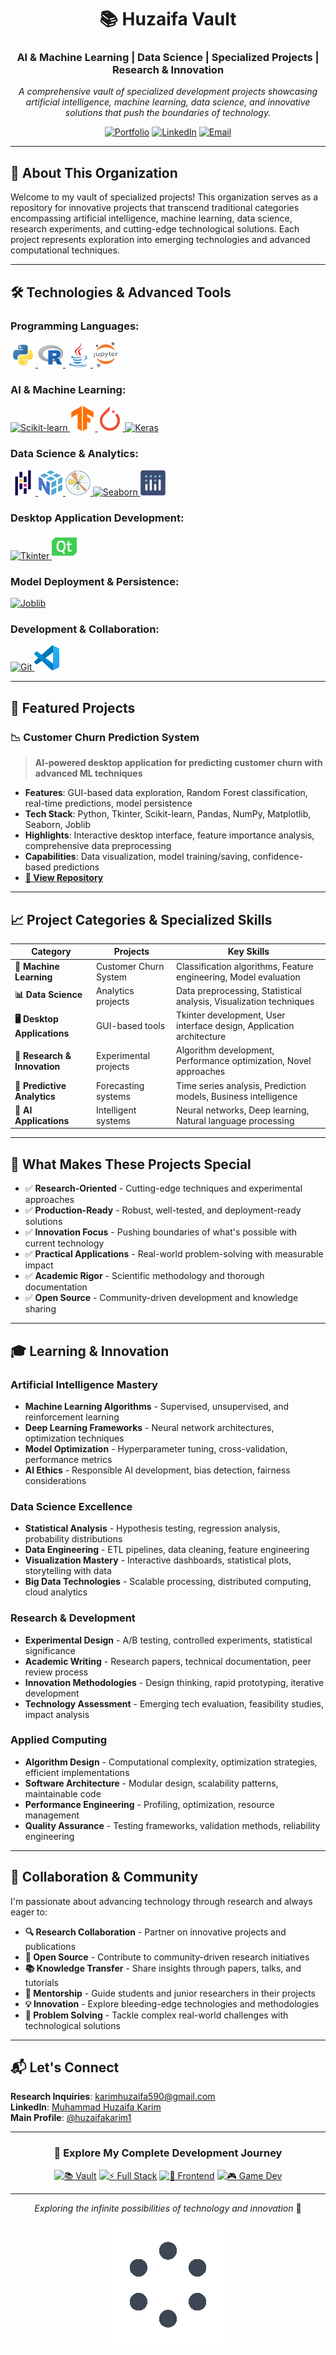 <h1 align="center">📚 Huzaifa Vault</h1>

<div align="center">

<h3>AI & Machine Learning | Data Science | Specialized Projects | Research & Innovation</h3>

*A comprehensive vault of specialized development projects showcasing artificial intelligence, machine learning, data science, and innovative solutions that push the boundaries of technology.*

[![Portfolio](https://img.shields.io/badge/Portfolio-View_All_Projects-2196F3?style=for-the-badge&logo=github)](https://github.com/orgs/huzaifa-vault/repositories)
[![LinkedIn](https://img.shields.io/badge/LinkedIn-Connect-0077B5?style=for-the-badge&logo=linkedin)](https://www.linkedin.com/in/muhammad-huzaifa-karim-590k)
[![Email](https://img.shields.io/badge/Email-Contact-EA4335?style=for-the-badge&logo=gmail)](mailto:karimhuzaifa590@gmail.com)

</div>

---

## 🚀 About This Organization

Welcome to my vault of specialized projects! This organization serves as a repository for innovative projects that transcend traditional categories encompassing artificial intelligence, machine learning, data science, research experiments, and cutting-edge technological solutions. Each project represents exploration into emerging technologies and advanced computational techniques.

---

## 🛠️ Technologies & Advanced Tools

<h3 align="left">Programming Languages:</h3>
<p align="left">
  <a href="https://www.python.org/" target="_blank" rel="noreferrer">
    <img src="https://raw.githubusercontent.com/devicons/devicon/master/icons/python/python-original.svg" alt="Python" width="40" height="40"/>
  </a>
  <a href="https://www.r-project.org/" target="_blank" rel="noreferrer">
    <img src="https://raw.githubusercontent.com/devicons/devicon/master/icons/r/r-original.svg" alt="R" width="40" height="40"/>
  </a>
  <a href="https://www.java.com/" target="_blank" rel="noreferrer">
    <img src="https://raw.githubusercontent.com/devicons/devicon/master/icons/java/java-original.svg" alt="Java" width="40" height="40"/>
  </a>
  <a href="https://jupyter.org/" target="_blank" rel="noreferrer">
    <img src="https://raw.githubusercontent.com/devicons/devicon/master/icons/jupyter/jupyter-original-wordmark.svg" alt="Jupyter" width="40" height="40"/>
  </a>
</p>

<h3 align="left">AI & Machine Learning:</h3>
<p align="left">
  <a href="https://scikit-learn.org/" target="_blank" rel="noreferrer">
    <img src="https://upload.wikimedia.org/wikipedia/commons/0/05/Scikit_learn_logo_small.svg" alt="Scikit-learn" width="40" height="40"/>
  </a>
  <a href="https://www.tensorflow.org/" target="_blank" rel="noreferrer">
    <img src="https://raw.githubusercontent.com/devicons/devicon/master/icons/tensorflow/tensorflow-original.svg" alt="TensorFlow" width="40" height="40"/>
  </a>
  <a href="https://pytorch.org/" target="_blank" rel="noreferrer">
    <img src="https://raw.githubusercontent.com/devicons/devicon/master/icons/pytorch/pytorch-original.svg" alt="PyTorch" width="40" height="40"/>
  </a>
  <a href="https://keras.io/" target="_blank" rel="noreferrer">
    <img src="https://upload.wikimedia.org/wikipedia/commons/a/ae/Keras_logo.svg" alt="Keras" width="40" height="40"/>
  </a>
</p>

<h3 align="left">Data Science & Analytics:</h3>
<p align="left">
  <a href="https://pandas.pydata.org/" target="_blank" rel="noreferrer">
    <img src="https://raw.githubusercontent.com/devicons/devicon/master/icons/pandas/pandas-original.svg" alt="Pandas" width="40" height="40"/>
  </a>
  <a href="https://numpy.org/" target="_blank" rel="noreferrer">
    <img src="https://raw.githubusercontent.com/devicons/devicon/master/icons/numpy/numpy-original.svg" alt="NumPy" width="40" height="40"/>
  </a>
  <a href="https://matplotlib.org/" target="_blank" rel="noreferrer">
    <img src="https://raw.githubusercontent.com/devicons/devicon/master/icons/matplotlib/matplotlib-original.svg" alt="Matplotlib" width="40" height="40"/>
  </a>
  <a href="https://seaborn.pydata.org/" target="_blank" rel="noreferrer">
    <img src="https://seaborn.pydata.org/_images/logo-mark-lightbg.svg" alt="Seaborn" width="40" height="40"/>
  </a>
  <a href="https://plotly.com/" target="_blank" rel="noreferrer">
    <img src="https://raw.githubusercontent.com/devicons/devicon/master/icons/plotly/plotly-original.svg" alt="Plotly" width="40" height="40"/>
  </a>
</p>

<h3 align="left">Desktop Application Development:</h3>
<p align="left">
  <a href="https://docs.python.org/3/library/tkinter.html" target="_blank" rel="noreferrer">
    <img src="https://upload.wikimedia.org/wikipedia/commons/c/c3/Python-logo-notext.svg" alt="Tkinter" width="40" height="40"/>
  </a>
  <a href="https://www.qt.io/qt-for-python" target="_blank" rel="noreferrer">
    <img src="https://raw.githubusercontent.com/devicons/devicon/master/icons/qt/qt-original.svg" alt="PyQt" width="40" height="40"/>
  </a>
</p>

<h3 align="left">Model Deployment & Persistence:</h3>
<p align="left">
  <a href="https://joblib.readthedocs.io/" target="_blank" rel="noreferrer">
    <img src="https://joblib.readthedocs.io/en/latest/_static/joblib_logo.svg" alt="Joblib" width="40" height="40"/>
  </a>
</p>

<h3 align="left">Development & Collaboration:</h3>
<p align="left">
  <a href="https://git-scm.com/" target="_blank" rel="noreferrer">
    <img src="https://www.vectorlogo.zone/logos/git-scm/git-scm-icon.svg" alt="Git" width="40" height="40"/>
  </a>
  <a href="https://code.visualstudio.com/" target="_blank" rel="noreferrer">
    <img src="https://raw.githubusercontent.com/devicons/devicon/master/icons/vscode/vscode-original.svg" alt="VS Code" width="40" height="40"/>
  </a>
</p>

---

## 📂 Featured Projects

### 📉 **Customer Churn Prediction System**
> **AI-powered desktop application for predicting customer churn with advanced ML techniques**
- **Features**: GUI-based data exploration, Random Forest classification, real-time predictions, model persistence
- **Tech Stack**: Python, Tkinter, Scikit-learn, Pandas, NumPy, Matplotlib, Seaborn, Joblib
- **Highlights**: Interactive desktop interface, feature importance analysis, comprehensive data preprocessing
- **Capabilities**: Data visualization, model training/saving, confidence-based predictions
- [**🔗 View Repository**](https://github.com/huzaifa-vault/customer-churn-prediction-system)

---

## 📈 Project Categories & Specialized Skills

| **Category** | **Projects** | **Key Skills** |
|---|---|---|
| **🤖 Machine Learning** | Customer Churn System | Classification algorithms, Feature engineering, Model evaluation |
| **📊 Data Science** | Analytics projects | Data preprocessing, Statistical analysis, Visualization techniques |
| **🖥️ Desktop Applications** | GUI-based tools | Tkinter development, User interface design, Application architecture |
| **🔬 Research & Innovation** | Experimental projects | Algorithm development, Performance optimization, Novel approaches |
| **🎯 Predictive Analytics** | Forecasting systems | Time series analysis, Prediction models, Business intelligence |
| **🧠 AI Applications** | Intelligent systems | Neural networks, Deep learning, Natural language processing |

---

## 🌟 What Makes These Projects Special

- ✅ **Research-Oriented** - Cutting-edge techniques and experimental approaches
- ✅ **Production-Ready** - Robust, well-tested, and deployment-ready solutions
- ✅ **Innovation Focus** - Pushing boundaries of what's possible with current technology
- ✅ **Practical Applications** - Real-world problem-solving with measurable impact
- ✅ **Academic Rigor** - Scientific methodology and thorough documentation
- ✅ **Open Source** - Community-driven development and knowledge sharing

---

## 🎓 Learning & Innovation

### **Artificial Intelligence Mastery**
- **Machine Learning Algorithms** - Supervised, unsupervised, and reinforcement learning
- **Deep Learning Frameworks** - Neural network architectures, optimization techniques
- **Model Optimization** - Hyperparameter tuning, cross-validation, performance metrics
- **AI Ethics** - Responsible AI development, bias detection, fairness considerations

### **Data Science Excellence**
- **Statistical Analysis** - Hypothesis testing, regression analysis, probability distributions
- **Data Engineering** - ETL pipelines, data cleaning, feature engineering
- **Visualization Mastery** - Interactive dashboards, statistical plots, storytelling with data
- **Big Data Technologies** - Scalable processing, distributed computing, cloud analytics

### **Research & Development**
- **Experimental Design** - A/B testing, controlled experiments, statistical significance
- **Academic Writing** - Research papers, technical documentation, peer review process
- **Innovation Methodologies** - Design thinking, rapid prototyping, iterative development
- **Technology Assessment** - Emerging tech evaluation, feasibility studies, impact analysis

### **Applied Computing**
- **Algorithm Design** - Computational complexity, optimization strategies, efficient implementations
- **Software Architecture** - Modular design, scalability patterns, maintainable code
- **Performance Engineering** - Profiling, optimization, resource management
- **Quality Assurance** - Testing frameworks, validation methods, reliability engineering

---

## 🤝 Collaboration & Community

I'm passionate about advancing technology through research and always eager to:

- **🔍 Research Collaboration** - Partner on innovative projects and publications
- **🚀 Open Source** - Contribute to community-driven research initiatives
- **📚 Knowledge Transfer** - Share insights through papers, talks, and tutorials
- **🤝 Mentorship** - Guide students and junior researchers in their projects
- **💡 Innovation** - Explore bleeding-edge technologies and methodologies
- **🎯 Problem Solving** - Tackle complex real-world challenges with technological solutions

---

## 📬 Let's Connect

**Research Inquiries**: [karimhuzaifa590@gmail.com](mailto:karimhuzaifa590@gmail.com)  
**LinkedIn**: [Muhammad Huzaifa Karim](https://www.linkedin.com/in/muhammad-huzaifa-karim-590k)  
**Main Profile**: [@huzaifakarim1](https://github.com/huzaifakarim1)

---

<div align="center">

### 🌟 Explore My Complete Development Journey

[![📚 Vault](https://img.shields.io/badge/📚_Vault-huzaifa--vault-purple?style=for-the-badge)](https://github.com/huzaifa-vault)
[![⚡ Full Stack](https://img.shields.io/badge/⚡_Full_Stack-huzaifa--fullstack-green?style=for-the-badge)](https://github.com/huzaifa-fullstack)
[![🎨 Frontend](https://img.shields.io/badge/🎨_Frontend-huzaifa--frontend-blue?style=for-the-badge)](https://github.com/huzaifa-gamedev)
[![🎮 Game Dev](https://img.shields.io/badge/🎮_Game_Dev-huzaifa--gamedev-orange?style=for-the-badge)](https://github.com/huzaifa-gamedev)

---

*Exploring the infinite possibilities of technology and innovation* 🚀

<!-- Footer -->
<p align="center">
<img src="assets/Cosmos.gif">
</p>

</div>